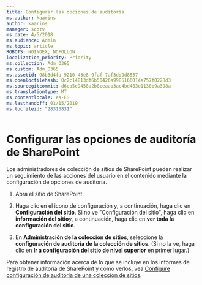 ```yaml
---
title: Configurar las opciones de auditoría
ms.author: kaarins
author: kaarins
manager: scotv
ms.date: 4/5/2018
ms.audience: Admin
ms.topic: article
ROBOTS: NOINDEX, NOFOLLOW
localization_priority: Priority
ms.collection: Adm_O365
ms.custom: Adm_O365
ms.assetid: 98b3d4fa-9210-43e8-9faf-7af3dd9d8557
ms.openlocfilehash: 0c2c14813df6b50426a9985166014a757f0228d3
ms.sourcegitcommit: d6ea5e9458a2b8ceaab3ac4bd483e1130b9a398a
ms.translationtype: MT
ms.contentlocale: es-ES
ms.lasthandoff: 01/15/2019
ms.locfileid: "28313831"
---
```

# <a name="configure-sharepoint-audit-settings"></a>Configurar las opciones de auditoría de SharePoint

Los administradores de colección de sitios de SharePoint pueden realizar un seguimiento de las acciones del usuario en el contenido mediante la configuración de opciones de auditoría.
  
1. Abra el sitio de SharePoint.
    
2. Haga clic en el icono de configuración y, a continuación, haga clic en **Configuración del sitio**. Si no ve "Configuración del sitio", haga clic en **información del sitio**y, a continuación, haga clic en **ver toda la configuración del sitio**.
    
3. En **Administración de la colección de sitios**, seleccione la **configuración de auditoría de la colección de sitios**. (Si no la ve, haga clic en **Ir a configuración del sitio de nivel superior** en primer lugar.) 
    
Para obtener información acerca de lo que se incluye en los informes de registro de auditoría de SharePoint y cómo verlos, vea [Configure configuración de auditoría de una colección de sitios](https://go.microsoft.com/fwlink/?linkid=404050).
  

